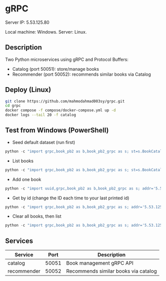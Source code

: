 # gRPC

Server IP: 5.53.125.80

Local machine: Windows. Server: Linux.

## Description

Two Python microservices using gRPC and Protocol Buffers:

- Catalog (port 50051): store/manage books
- Recommender (port 50052): recommends similar books via Catalog

## Deploy (Linux)

```bash
git clone https://github.com/mahmodahmad003sy/grpc.git
cd grpc
docker compose -f compose/docker-compose.yml up -d
docker logs --tail 20 -f catalog
```

## Test from Windows (PowerShell)

- Seed default dataset (run first)

```powershell
python -c "import grpc,book_pb2 as b,book_pb2_grpc as s; st=s.BookCatalogStub(grpc.insecure_channel('5.53.125.80:50051')); data=[('1','Dune','Frank Herbert',['sci-fi','classic'],4.7),('2','Neuromancer','William Gibson',['sci-fi','cyberpunk'],4.3),('3','The Hobbit','J.R.R. Tolkien',['fantasy','classic'],4.8),('4','Snow Crash','Neal Stephenson',['sci-fi','cyberpunk'],4.2),('5','The Name of the Wind','Patrick Rothfuss',['fantasy'],4.6)]; [st.AddBook(b.AddBookRequest(book=b.Book(id=i,title=t,author=a,genres=g,rating=r))) for (i,t,a,g,r) in data]; print('seeded')"
```

- List books

```powershell
python -c "import grpc,book_pb2 as b,book_pb2_grpc as s; st=s.BookCatalogStub(grpc.insecure_channel('5.53.125.80:50051')); print(st.ListBooks(b.ListBooksRequest()))"
```

- Add one book

```powershell
python -c "import uuid,grpc,book_pb2 as b,book_pb2_grpc as s; addr='5.53.125.80:50051'; bid=str(uuid.uuid4()); st=s.BookCatalogStub(grpc.insecure_channel(addr)); st.AddBook(b.AddBookRequest(book=b.Book(id=bid,title='Test',author='A',genres=['sci-fi'],rating=4.2))); print(bid)"
```

- Get by id (change the ID each time to your last printed id)

```powershell
python -c "import grpc,book_pb2 as b,book_pb2_grpc as s; addr='5.53.125.80:50051'; bid='PUT_ID_HERE'; st=s.BookCatalogStub(grpc.insecure_channel(addr)); print(st.GetBook(b.GetBookRequest(id=bid)))"
```

- Clear all books, then list

```powershell
python -c "import grpc,book_pb2 as b,book_pb2_grpc as s; addr='5.53.125.80:50051'; st=s.BookCatalogStub(grpc.insecure_channel(addr)); print(st.Clear(b.ClearRequest())); print(st.ListBooks(b.ListBooksRequest()))"
```

## Services

| Service     | Port  | Description                          |
| ----------- | ----- | ------------------------------------ |
| catalog     | 50051 | Book management gRPC API             |
| recommender | 50052 | Recommends similar books via catalog |
